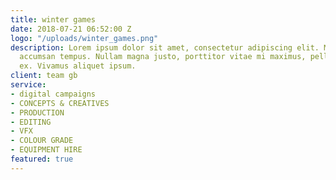 ```yaml
---
title: winter games
date: 2018-07-21 06:52:00 Z
logo: "/uploads/winter_games.png"
description: Lorem ipsum dolor sit amet, consectetur adipiscing elit. Morbi laoreet
  accumsan tempus. Nullam magna justo, porttitor vitae mi maximus, pellentesque tristique
  ex. Vivamus aliquet ipsum.
client: team gb
service:
- digital campaigns
- CONCEPTS & CREATIVES
- PRODUCTION
- EDITING
- VFX
- COLOUR GRADE
- EQUIPMENT HIRE
featured: true
---
```


